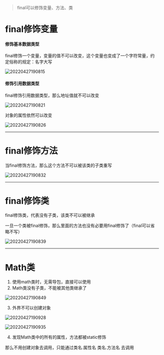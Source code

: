 > final可以修饰变量、方法、类

# final修饰变量
#### 修饰基本数据类型
final修饰一个变量，变量的值不可以改变，这个变量也变成了一个字符常量，约定俗称的规定：名字大写

![20220427190815](https://xleixz.oss-cn-nanjing.aliyuncs.com/typora-img/20220427190815.png)

#### 修饰引用数据类型
final修饰引用数据类型，那么地址值就不可以改变

![20220427190821](https://xleixz.oss-cn-nanjing.aliyuncs.com/typora-img/20220427190821.png)

对象的属性依然可以改变

![20220427190826](https://xleixz.oss-cn-nanjing.aliyuncs.com/typora-img/20220427190826.png)

---

# final修饰方法
当final修饰方法，那么这个方法不可以被该类的子类重写

![20220427190832](https://xleixz.oss-cn-nanjing.aliyuncs.com/typora-img/20220427190832.png)

---

# final修饰类
final修饰类，代表没有子类，该类不可以被继承

一旦一个类被final修饰，那么里面的方法也没有必要用final修饰了（final可以省略不写）

![20220427190839](https://xleixz.oss-cn-nanjing.aliyuncs.com/typora-img/20220427190839.png)

---

# Math类

1. 使用math类时，无需导包，直接可以使用
1. Math类没有子类，不能被其他类继承了

![20220427190849](https://xleixz.oss-cn-nanjing.aliyuncs.com/typora-img/20220427190849.png)

3. 外界不可以创建对象

![20220427190928](https://xleixz.oss-cn-nanjing.aliyuncs.com/typora-img/20220427190928.png)



![20220427190935](https://xleixz.oss-cn-nanjing.aliyuncs.com/typora-img/20220427190935.png)

4. 发现Math类中的所有的属性，方法都被static修饰


那么不用创建对象去调用，只能通过类名.属性名  类名.方法名 去调用
